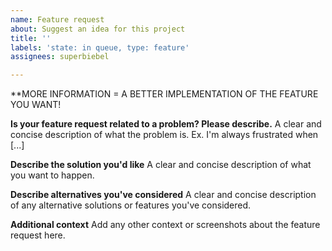 ```yaml
---
name: Feature request
about: Suggest an idea for this project
title: ''
labels: 'state: in queue, type: feature'
assignees: superbiebel

---
```


**MORE INFORMATION = A BETTER IMPLEMENTATION OF THE FEATURE YOU WANT!

**Is your feature request related to a problem? Please describe.**
A clear and concise description of what the problem is. Ex. I'm always frustrated when [...]

**Describe the solution you'd like**
A clear and concise description of what you want to happen.

**Describe alternatives you've considered**
A clear and concise description of any alternative solutions or features you've considered.

**Additional context**
Add any other context or screenshots about the feature request here.
